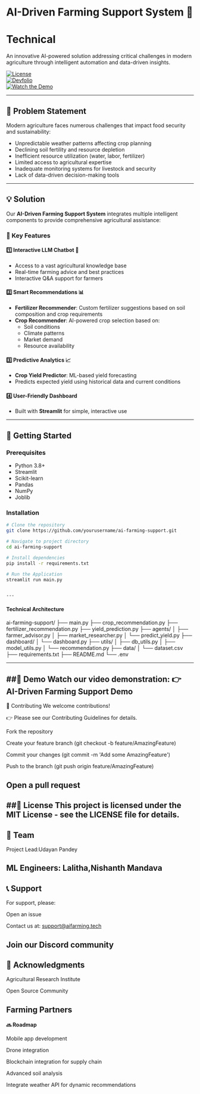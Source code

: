 # AI-Driven Farming Support System 🌾  
# Technical
An innovative AI-powered solution addressing critical challenges in modern agriculture through intelligent automation and data-driven insights.  

[![License](https://img.shields.io/badge/license-MIT-blue.svg)](LICENSE)  
[![Devfolio](https://img.shields.io/badge/Devfolio-Overview-blue)](https://devfolio.co/projects/agrismart-0794)  
[![Watch the Demo](https://img.shields.io/badge/Demo-YouTube-red)](https://youtu.be/FhTiJ4SFV04)

---

## 🎯 Problem Statement  

Modern agriculture faces numerous challenges that impact food security and sustainability:  

- Unpredictable weather patterns affecting crop planning  
- Declining soil fertility and resource depletion  
- Inefficient resource utilization (water, labor, fertilizer)  
- Limited access to agricultural expertise  
- Inadequate monitoring systems for livestock and security  
- Lack of data-driven decision-making tools  

---

## 💡 Solution  

Our **AI-Driven Farming Support System** integrates multiple intelligent components to provide comprehensive agricultural assistance:  

### 🌟 Key Features  

#### 1️⃣ Interactive LLM Chatbot 🤖  
- Access to a vast agricultural knowledge base  
- Real-time farming advice and best practices  
- Interactive Q&A support for farmers  

#### 2️⃣ Smart Recommendations 📊  
- **Fertilizer Recommender**: Custom fertilizer suggestions based on soil composition and crop requirements  
- **Crop Recommender**: AI-powered crop selection based on:  
  - Soil conditions  
  - Climate patterns  
  - Market demand  
  - Resource availability  

#### 3️⃣ Predictive Analytics 📈  
- **Crop Yield Predictor**: ML-based yield forecasting  
- Predicts expected yield using historical data and current conditions  

#### 4️⃣ User-Friendly Dashboard  
- Built with **Streamlit** for simple, interactive use  

---

## 🚀 Getting Started  

### Prerequisites  

- Python 3.8+  
- Streamlit  
- Scikit-learn  
- Pandas  
- NumPy  
- Joblib  

### Installation  

```bash
# Clone the repository
git clone https://github.com/yourusername/ai-farming-support.git

# Navigate to project directory
cd ai-farming-support

# Install dependencies
pip install -r requirements.txt

# Run the Application
streamlit run main.py


---
```
#### **Technical Architecture**



ai-farming-support/
├── main.py
├── crop_recommendation.py
├── fertilizer_recommendation.py
├── yield_prediction.py
├── agents/
│   ├── farmer_advisor.py
│   ├── market_researcher.py
│   └── predict_yield.py
├── dashboard/
│   └── dashboard.py
├── utils/
│   ├── db_utils.py
│   ├── model_utils.py
│   └── recommendation.py
├── data/
│   └── dataset.csv
├── requirements.txt
├── README.md
└── .env


---

##🎥 Demo
Watch our video demonstration: 👉 AI-Driven Farming Support Demo
---
🤝 Contributing
We welcome contributions!

👉 Please see our Contributing Guidelines for details.

Fork the repository

Create your feature branch (git checkout -b feature/AmazingFeature)

Commit your changes (git commit -m 'Add some AmazingFeature')

Push to the branch (git push origin feature/AmazingFeature)

Open a pull request
---
##📄 License
This project is licensed under the MIT License - see the LICENSE file for details.
---
## 👥 Team
Project Lead:Udayan Pandey

ML Engineers: Lalitha,Nishanth Mandava
---
## 📞 Support
For support, please:

Open an issue

Contact us at: support@aifarming.tech

Join our Discord community
---
## 🙏 Acknowledgments
Agricultural Research Institute

Open Source Community

Farming Partners
---
#### 🔜 Roadmap
 Mobile app development

 Drone integration

 Blockchain integration for supply chain

 Advanced soil analysis

 Integrate weather API for dynamic recommendations



